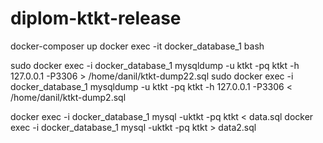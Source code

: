 # diplom-ktkt-release

docker-composer up
docker exec -it docker_database_1 bash

sudo docker exec -i docker_database_1  mysqldump -u ktkt -pq  ktkt -h 127.0.0.1 -P3306  > /home/danil/ktkt-dump22.sql
sudo docker exec -i docker_database_1  mysqldump -u ktkt -pq  ktkt -h 127.0.0.1 -P3306  < /home/danil/ktkt-dump2.sql


docker exec -i docker_database_1 mysql -uktkt -pq ktkt < data.sql
docker exec -i docker_database_1 mysql -uktkt -pq ktkt > data2.sql

